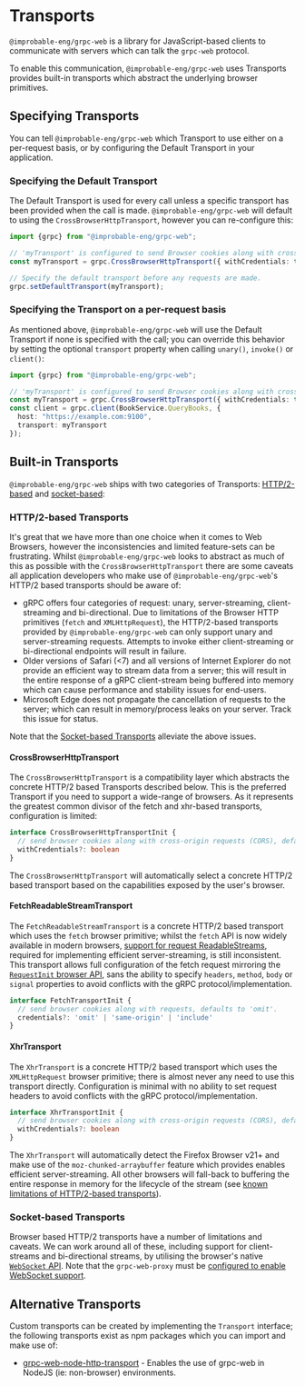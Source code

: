# Transports

`@improbable-eng/grpc-web` is a library for JavaScript-based clients to communicate with servers which can talk the `grpc-web` protocol.

To enable this communication, `@improbable-eng/grpc-web` uses Transports provides built-in transports which abstract the underlying browser primitives.

## Specifying Transports
You can tell `@improbable-eng/grpc-web` which Transport to use either on a per-request basis, or by configuring the Default Transport in your application.

### Specifying the Default Transport
The Default Transport is used for every call unless a specific transport has been provided when the call is made. `@improbable-eng/grpc-web` will default to using the `CrossBrowserHttpTransport`, however you can re-configure this:

```typescript
import {grpc} from "@improbable-eng/grpc-web";

// 'myTransport' is configured to send Browser cookies along with cross-origin requests. 
const myTransport = grpc.CrossBrowserHttpTransport({ withCredentials: true });

// Specify the default transport before any requests are made. 
grpc.setDefaultTransport(myTransport);
``` 

### Specifying the Transport on a per-request basis
As mentioned above, `@improbable-eng/grpc-web` will use the Default Transport if none is specified with the call; you can override this behavior by setting the optional `transport` property when calling `unary()`, `invoke()` or `client()`:

```typescript
import {grpc} from "@improbable-eng/grpc-web";

// 'myTransport' is configured to send Browser cookies along with cross-origin requests.
const myTransport = grpc.CrossBrowserHttpTransport({ withCredentials: true });
const client = grpc.client(BookService.QueryBooks, {
  host: "https://example.com:9100",
  transport: myTransport
});
```
 

## Built-in Transports
`@improbable-eng/grpc-web` ships with two categories of Transports: [HTTP/2-based](#http/2-based-transports) and [socket-based](#socket-based-transports):

### HTTP/2-based Transports
It's great that we have more than one choice when it comes to Web Browsers, however the inconsistencies and limited feature-sets can be frustrating. Whilst `@improbable-eng/grpc-web` looks to abstract as much of this as possible with the `CrossBrowserHttpTransport` there are some caveats all application developers who make use of `@improbable-eng/grpc-web`'s HTTP/2 based transports should be aware of:

* gRPC offers four categories of request: unary, server-streaming, client-streaming and bi-directional. Due to limitations of the Browser HTTP primitives (`fetch` and `XMLHttpRequest`), the HTTP/2-based transports provided by `@improbable-eng/grpc-web` can only support unary and server-streaming requests. Attempts to invoke either client-streaming or bi-directional endpoints will result in failure.
* Older versions of Safari (<7) and all versions of Internet Explorer do not provide an efficient way to stream data from a server; this will result in the entire response of a gRPC client-stream being buffered into memory which can cause performance and stability issues for end-users. 
* Microsoft Edge does not propagate the cancellation of requests to the server; which can result in memory/process leaks on your server. Track this issue for status.

Note that the [Socket-based Transports](#socket-based-transports) alleviate the above issues.

#### CrossBrowserHttpTransport
The `CrossBrowserHttpTransport` is a compatibility layer which abstracts the concrete HTTP/2 based Transports described below. This is the preferred Transport if you need to support a wide-range of browsers. As it represents the greatest common divisor of the fetch and xhr-based transports, configuration is limited:

```typescript
interface CrossBrowserHttpTransportInit {
  // send browser cookies along with cross-origin requests (CORS), defaults to `false`.
  withCredentials?: boolean
}
``` 

The `CrossBrowserHttpTransport` will automatically select a concrete HTTP/2 based transport based on the capabilities exposed by the user's browser.

#### FetchReadableStreamTransport
The `FetchReadableStreamTransport` is a concrete HTTP/2 based transport which uses the `fetch` browser primitive; whilst the `fetch` API is now widely available in modern browsers, [support for request ReadableStreams](https://developer.mozilla.org/en-US/docs/Web/API/ReadableStream/ReadableStream#Browser_compatibility), required for implementing efficient server-streaming, is still inconsistent. This transport allows full configuration of the fetch request mirroring the [`RequestInit` browser API](https://developer.mozilla.org/en-US/docs/Web/API/Request/Request), sans the ability to specify `headers`, `method`, `body` or `signal` properties to avoid conflicts with the gRPC protocol/implementation.

```typescript
interface FetchTransportInit {
  // send browser cookies along with requests, defaults to 'omit'.
  credentials?: 'omit' | 'same-origin' | 'include'
}
```

#### XhrTransport
The `XhrTransport` is a concrete HTTP/2 based transport which uses the `XMLHttpRequest` browser primitive; there is almost never any need to use this transport directly. Configuration is minimal with no ability to set request headers to avoid conflicts with the gRPC protocol/implementation.

```typescript
interface XhrTransportInit {
  // send browser cookies along with cross-origin requests (CORS), defaults to `false`.
  withCredentials?: boolean
}
```

The `XhrTransport` will automatically detect the Firefox Browser v21+ and make use of the `moz-chunked-arraybuffer` feature which provides enables efficient server-streaming. All other browsers will fall-back to buffering the entire response in memory for the lifecycle of the stream (see [known limitations of HTTP/2-based transports](#http/2-based-transports)).

### Socket-based Transports
Browser based HTTP/2 transports have a number of limitations and caveats. We can work around all of these, including support for client-streams and bi-directional streams, by utilising the browser's native [`WebSocket` API](). Note that the `grpc-web-proxy` must be [configured to enable WebSocket support](../../../go/grpcwebproxy/README.md#enabling-websocket-transport). 

## Alternative Transports
Custom transports can be created by implementing the `Transport` interface; the following transports exist as npm packages which you can import and make use of:

* [grpc-web-node-http-transport](http://npmjs.com/package/grpc-web-node-http-transport) - Enables the use of grpc-web in NodeJS (ie: non-browser) environments.
